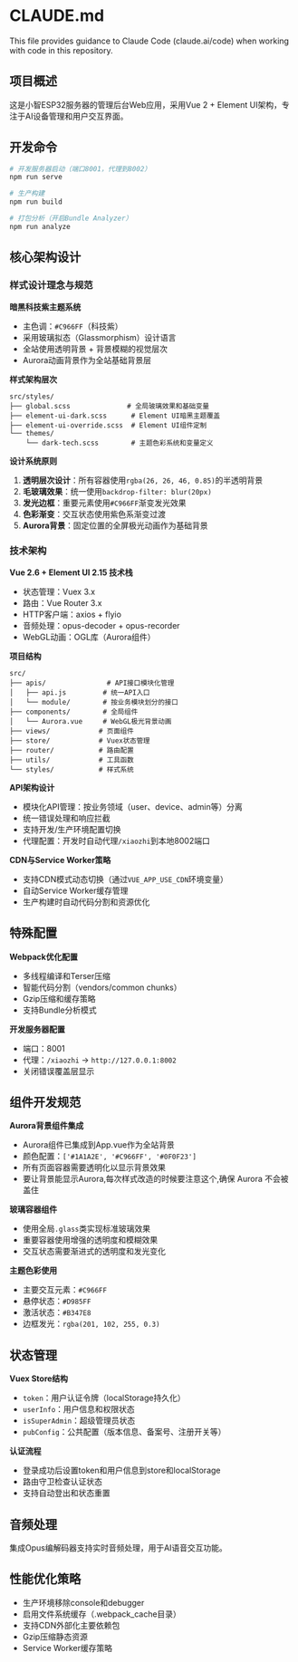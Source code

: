 # CLAUDE.md

This file provides guidance to Claude Code (claude.ai/code) when working with code in this repository.

## 项目概述

这是小智ESP32服务器的管理后台Web应用，采用Vue 2 + Element UI架构，专注于AI设备管理和用户交互界面。

## 开发命令

```bash
# 开发服务器启动（端口8001，代理到8002）
npm run serve

# 生产构建
npm run build

# 打包分析（开启Bundle Analyzer）
npm run analyze
```

## 核心架构设计

### 样式设计理念与规范

**暗黑科技紫主题系统**
- 主色调：`#C966FF`（科技紫）
- 采用玻璃拟态（Glassmorphism）设计语言
- 全站使用透明背景 + 背景模糊的视觉层次
- Aurora动画背景作为全站基础背景层

**样式架构层次**
```
src/styles/
├── global.scss              # 全局玻璃效果和基础变量
├── element-ui-dark.scss      # Element UI暗黑主题覆盖
├── element-ui-override.scss  # Element UI组件定制
└── themes/
    └── dark-tech.scss        # 主题色彩系统和变量定义
```

**设计系统原则**
1. **透明层次设计**：所有容器使用`rgba(26, 26, 46, 0.85)`的半透明背景
2. **毛玻璃效果**：统一使用`backdrop-filter: blur(20px)`
3. **发光边框**：重要元素使用`#C966FF`渐变发光效果
4. **色彩渐变**：交互状态使用紫色系渐变过渡
5. **Aurora背景**：固定位置的全屏极光动画作为基础背景

### 技术架构

**Vue 2.6 + Element UI 2.15 技术栈**
- 状态管理：Vuex 3.x
- 路由：Vue Router 3.x
- HTTP客户端：axios + flyio
- 音频处理：opus-decoder + opus-recorder
- WebGL动画：OGL库（Aurora组件）

**项目结构**
```
src/
├── apis/               # API接口模块化管理
│   ├── api.js         # 统一API入口
│   └── module/        # 按业务模块划分的接口
├── components/        # 全局组件
│   └── Aurora.vue     # WebGL极光背景动画
├── views/            # 页面组件
├── store/            # Vuex状态管理
├── router/           # 路由配置
├── utils/            # 工具函数
└── styles/           # 样式系统
```

**API架构设计**
- 模块化API管理：按业务领域（user、device、admin等）分离
- 统一错误处理和响应拦截
- 支持开发/生产环境配置切换
- 代理配置：开发时自动代理`/xiaozhi`到本地8002端口

**CDN与Service Worker策略**
- 支持CDN模式动态切换（通过`VUE_APP_USE_CDN`环境变量）
- 自动Service Worker缓存管理
- 生产构建时自动代码分割和资源优化

## 特殊配置

**Webpack优化配置**
- 多线程编译和Terser压缩
- 智能代码分割（vendors/common chunks）
- Gzip压缩和缓存策略
- 支持Bundle分析模式

**开发服务器配置**
- 端口：8001
- 代理：`/xiaozhi` → `http://127.0.0.1:8002`
- 关闭错误覆盖层显示

## 组件开发规范

**Aurora背景组件集成**
- Aurora组件已集成到App.vue作为全站背景
- 颜色配置：`['#1A1A2E', '#C966FF', '#0F0F23']`
- 所有页面容器需要透明化以显示背景效果
- 要让背景能显示Aurora,每次样式改造的时候要注意这个,确保 Aurora 不会被盖住

**玻璃容器组件**
- 使用全局`.glass`类实现标准玻璃效果
- 重要容器使用增强的透明度和模糊效果
- 交互状态需要渐进式的透明度和发光变化

**主题色彩使用**
- 主要交互元素：`#C966FF`
- 悬停状态：`#D985FF`
- 激活状态：`#B347E8`
- 边框发光：`rgba(201, 102, 255, 0.3)`

## 状态管理

**Vuex Store结构**
- `token`：用户认证令牌（localStorage持久化）
- `userInfo`：用户信息和权限状态
- `isSuperAdmin`：超级管理员状态
- `pubConfig`：公共配置（版本信息、备案号、注册开关等）

**认证流程**
- 登录成功后设置token和用户信息到store和localStorage
- 路由守卫检查认证状态
- 支持自动登出和状态重置

## 音频处理

集成Opus编解码器支持实时音频处理，用于AI语音交互功能。

## 性能优化策略

- 生产环境移除console和debugger
- 启用文件系统缓存（.webpack_cache目录）
- 支持CDN外部化主要依赖包
- Gzip压缩静态资源
- Service Worker缓存策略
